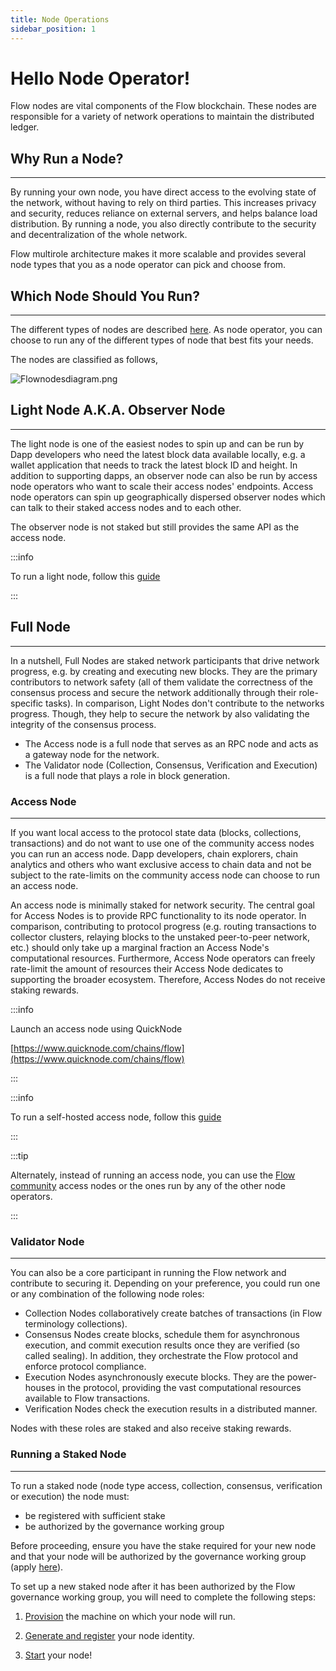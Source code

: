 ```yaml
---
title: Node Operations
sidebar_position: 1
---
```


# Hello Node Operator!

Flow nodes are vital components of the Flow blockchain. These nodes are responsible for a variety of network operations to maintain the distributed ledger.

## Why Run a Node?

---

By running your own node, you have direct access to the evolving state of the network, without having to rely on third parties.
This increases privacy and security, reduces reliance on external servers, and helps balance load distribution.
By running a node, you also directly contribute to the security and decentralization of the whole network.

Flow multirole architecture makes it more scalable and provides several node types that you as a node operator can pick and choose from.

## Which Node Should You Run?

---

The different types of nodes are described [here](./node-operation/node-roles.md). As node operator, you can choose to run any of the different types of node that best fits your needs.

The nodes are classified as follows,

![Flownodesdiagram.png](./node-operation/Flownodesdiagram.png)

## Light Node A.K.A. Observer Node

---

The light node is one of the easiest nodes to spin up and can be run by Dapp developers who need the latest block data available locally, e.g. a wallet application that needs to track the latest block ID and height.
In addition to supporting dapps, an observer node can also be run by access node operators who want to scale their access nodes' endpoints. Access node operators can spin up geographically dispersed observer nodes which can talk to their staked access nodes and to each other.

The observer node is not staked but still provides the same API as the access node.

:::info

To run a light node, follow this [guide](./light-nodes/observer-node.md)

:::

## Full Node

---

In a nutshell, Full Nodes are staked network participants that drive network progress, e.g. by creating and executing new blocks. They are the primary contributors to network safety (all of them validate the correctness of the consensus process and secure the network additionally through their role-specific tasks). In comparison, Light Nodes don't contribute to the networks progress. Though, they help to secure the network by also validating the integrity of the consensus process. 
- The Access node is a full node that serves as an RPC node and acts as a gateway node for the network.
- The Validator node (Collection, Consensus, Verification and Execution) is a full node that plays a role in block generation.

### Access Node

---

If you want local access to the protocol state data (blocks, collections, transactions) and do not want to use one of the community access nodes you can run an access node.
Dapp developers, chain explorers, chain analytics and others who want exclusive access to chain data and not be subject to the rate-limits on the community access node can choose to run an access node.

An access node is minimally staked for network security.
The central goal for Access Nodes is to provide RPC functionality to its node operator.
In comparison, contributing to protocol progress (e.g. routing transactions to collector clusters, relaying blocks to the unstaked peer-to-peer network, etc.) should only take up a marginal fraction an Access Node's computational resources.
Furthermore, Access Node operators can freely rate-limit the amount of resources their Access Node dedicates to supporting the broader ecosystem. Therefore, Access Nodes do not receive staking rewards.

:::info

Launch an access node using QuickNode

[https://www.quicknode.com/chains/flow](https://www.quicknode.com/chains/flow)

:::

:::info

To run a self-hosted access node, follow this [guide](./access-nodes/access-node-setup.md)

:::

:::tip

Alternately, instead of running an access node, you can use the [Flow community](../access-onchain-data/index.md) access nodes or the ones run by any of the other node operators.

:::

### Validator Node

---

You can also be a core participant in running the Flow network and contribute to securing it. Depending on your preference, you could run one or any combination of the following node roles:
- Collection Nodes collaboratively create batches of transactions (in Flow terminology collections).
- Consensus Nodes create blocks, schedule them for asynchronous execution, and commit execution results once they are verified (so called sealing). In addition, they orchestrate the Flow protocol and enforce protocol compliance. 
- Execution Nodes asynchronously execute blocks. They are the power-houses in the protocol, providing the vast computational resources available to Flow transactions. 
- Verification Nodes check the execution results in a distributed manner.

Nodes with these roles are staked and also receive staking rewards.

### Running a Staked Node

---

To run a staked node (node type access, collection, consensus, verification or execution) the node must:
* be registered with sufficient stake
* be authorized by the governance working group

Before proceeding, ensure you have the stake required for your new node and that your node will be authorized by the governance working group (apply [here](https://github.com/onflow/flow-validator)).

To set up a new staked node after it has been authorized by the Flow governance working group, you will need to complete the following steps:

1. [Provision](./node-operation/node-setup.md) the machine on which your node will run.

2. [Generate and register](./node-operation/node-bootstrap.md) your node identity.

3. [Start](./node-operation/node-bootstrap.md#step-3---start-your-flow-node) your node!